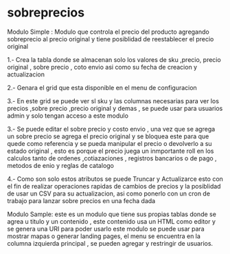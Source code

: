 # sobreprecios

Modulo Simple : Modulo que controla el precio del producto agregando sobreprecio al precio original y tiene posiblidad de reestablecer el precio original  

1.- Crea la tabla donde se almacenan solo los valores de sku ,precio, precio original , sobre precio , coto envio  asi como su fecha de creacion y actualizacion

2.- Genara el grid que esta disponible en el menu de configuracion 

3.- En este grid se puede ver sl sku y las columnas necesarias para ver los precios ,sobre precio ,precio original y demas , se puede usar para usuarios admin y solo tengan acceso a este modulo

3.- Se puede editar el sobre precio y costo envio , una vez que se agrega un sobre precio se agrega el precio original y se bloquea este para que quede como referencia y se pueda manipular el precio o devolverlo a su estado original , esto es porque el precio juega un inmportante roll en los calculos tanto de ordenes ,cotiazaciones , registros bancarios o de pago , metodos de enio y reglas de catalogo 

4.- Como son solo estos atributos se puede Truncar y Actualizarce esto con el fin de realizar operaciones rapidas de cambios de precios y la posiblidad de usar un CSV para su actualizacion, asi como ponerlo con un cron de trabajo para lanzar sobre precios en una fecha dada


Modulo Sample: este es un modulo que tiene sus propias tablas donde se agrea u titulo y un contenido , este contenido usa un HTML como editor y se genera una URI para poder usarlo
este modulo se puede usar para mostrar mapas o generar landing pages, el menu se encuentra en la columna izquierda principal , se pueden agregar y restringir de usuarios.


